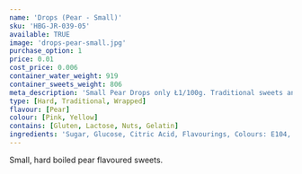 ```yaml
---
name: 'Drops (Pear - Small)'
sku: 'HBG-JR-039-05'
available: TRUE
image: 'drops-pear-small.jpg'
purchase_option: 1
price: 0.01
cost_price: 0.006
container_water_weight: 919
container_sweets_weight: 806
meta_description: 'Small Pear Drops only Ł1/100g. Traditional sweets and more at Humbugs Confectionery Store. Specialists in satisfying your sweet tooth!'
type: [Hard, Traditional, Wrapped]
flavour: [Pear]
colour: [Pink, Yellow]
contains: [Gluten, Lactose, Nuts, Gelatin]
ingredients: 'Sugar, Glucose, Citric Acid, Flavourings, Colours: E104, E129'
---
```

Small, hard boiled pear flavoured sweets.